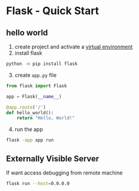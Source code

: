# Flask - Quick Start

## hello world

1. create project and activate a [virtual environment](python-virtual-environment.md)
2. install flask

```sh
python -m pip install flask
```

3. create `app.py` file

```py
from flask import Flask

app = Flask(__name__)

@app.route('/')
def hello_world():
    return "Hello, World!"
```

4. run the app

```sh
flask -app app run
```

## Externally Visible Server

If want access debugging from remote machine

```sh
flask run --host=0.0.0.0
```


